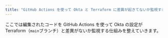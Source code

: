 ```yaml
---
title: "GitHub Actions を使って Okta と Terraform に差異が起きてないか監視する"
---
```


ここでは編集されたコードを GitHub Actions を使って Okta の設定が Terraform（`main`ブランチ）と差異がないか監視する仕組みを整えていきます。
